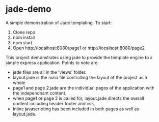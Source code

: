 # jade-demo
A simple demonstration of Jade templating. To start: 

1. Clone repo
2. npm install
3. npm start
4. Open http://localhost:8080/page1 or http://localhost:8080/page2

This project demonstrates using jade to provide the template engine to a simple express application. Points to note are:
  - jade files are all in the 'views' folder. 
  - layout.jade is the main file controlling the layout of the project as a whole
  - page1 and page 2.jade are the individual pages of the application with the independnant content. 
  - when page1 or page 2 is called for, layout.jade directs the overall content including header footer and css. 
  - Inline javascripting has been included in both pages as well as layout.jade. 
